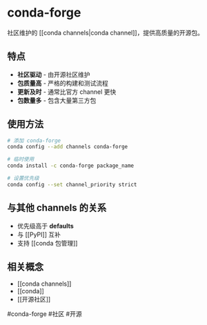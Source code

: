 # conda-forge

社区维护的 [[conda channels|conda channel]]，提供高质量的开源包。

## 特点

- **社区驱动** - 由开源社区维护
- **包质量高** - 严格的构建和测试流程
- **更新及时** - 通常比官方 channel 更快
- **包数量多** - 包含大量第三方包

## 使用方法

```bash
# 添加 conda-forge
conda config --add channels conda-forge

# 临时使用
conda install -c conda-forge package_name

# 设置优先级
conda config --set channel_priority strict
```

## 与其他 channels 的关系

- 优先级高于 **defaults**
- 与 [[PyPI]] 互补
- 支持 [[conda 包管理]]

## 相关概念

- [[conda channels]]
- [[conda]]
- [[开源社区]]

#conda-forge #社区 #开源 
